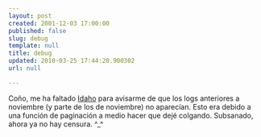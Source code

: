 ```yaml
---
layout: post
created: 2001-12-03 17:00:00
published: false
slug: debug
template: null
title: debug
updated: 2010-03-25 17:44:20.900302
url: null

---
```


Coño, me ha faltado <a href='http://www.lemniscata.com'>Idaho</a> para avisarme de que los logs anteriores a noviembre (y parte de los de noviembre) no aparecían. Esto era debido a una función de paginación a medio hacer que dejé colgando. Subsanado, ahora ya no hay censura. ^_^
